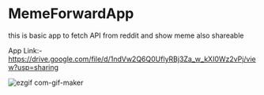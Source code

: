 # MemeForwardApp

this is basic app to fetch API  from reddit and show meme  also shareable

App Link:-https://drive.google.com/file/d/1ndVw2Q6Q0UflyRBj3Za_w_kXI0Wz2vPj/view?usp=sharing




![ezgif com-gif-maker](https://user-images.githubusercontent.com/66429052/102074760-41991780-3e2b-11eb-8c3c-85507ccea13d.gif)



